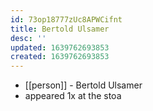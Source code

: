 ```yaml
---
id: 73op18777zUc8APWCifnt
title: Bertold Ulsamer
desc: ''
updated: 1639762693853
created: 1639762693853
---
```



- [[person]] - Bertold Ulsamer
- appeared 1x at the stoa
